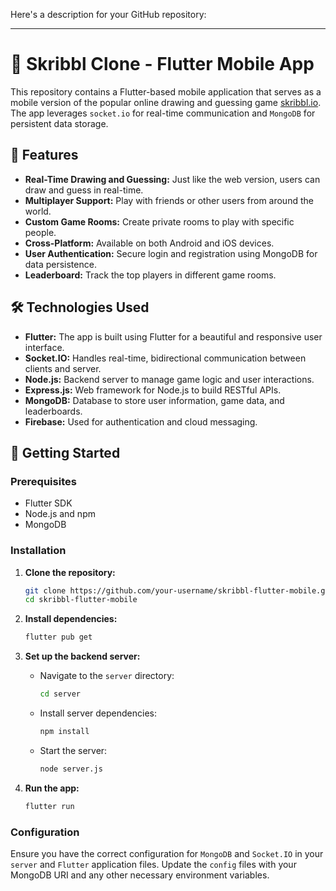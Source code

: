 Here's a description for your GitHub repository:

---

# 🎨 Skribbl Clone - Flutter Mobile App

This repository contains a Flutter-based mobile application that serves as a mobile version of the popular online drawing and guessing game [skribbl.io](https://skribbl.io/). The app leverages `socket.io` for real-time communication and `MongoDB` for persistent data storage.

## 📱 Features

- **Real-Time Drawing and Guessing:** Just like the web version, users can draw and guess in real-time.
- **Multiplayer Support:** Play with friends or other users from around the world.
- **Custom Game Rooms:** Create private rooms to play with specific people.
- **Cross-Platform:** Available on both Android and iOS devices.
- **User Authentication:** Secure login and registration using MongoDB for data persistence.
- **Leaderboard:** Track the top players in different game rooms.

## 🛠️ Technologies Used

- **Flutter:** The app is built using Flutter for a beautiful and responsive user interface.
- **Socket.IO:** Handles real-time, bidirectional communication between clients and server.
- **Node.js:** Backend server to manage game logic and user interactions.
- **Express.js:** Web framework for Node.js to build RESTful APIs.
- **MongoDB:** Database to store user information, game data, and leaderboards.
- **Firebase:** Used for authentication and cloud messaging.

## 🚀 Getting Started

### Prerequisites

- Flutter SDK
- Node.js and npm
- MongoDB

### Installation

1. **Clone the repository:**
   ```sh
   git clone https://github.com/your-username/skribbl-flutter-mobile.git
   cd skribbl-flutter-mobile
   ```

2. **Install dependencies:**
   ```sh
   flutter pub get
   ```

3. **Set up the backend server:**
   - Navigate to the `server` directory:
     ```sh
     cd server
     ```
   - Install server dependencies:
     ```sh
     npm install
     ```
   - Start the server:
     ```sh
     node server.js
     ```

4. **Run the app:**
   ```sh
   flutter run
   ```

### Configuration

Ensure you have the correct configuration for `MongoDB` and `Socket.IO` in your `server` and `Flutter` application files. Update the `config` files with your MongoDB URI and any other necessary environment variables.
